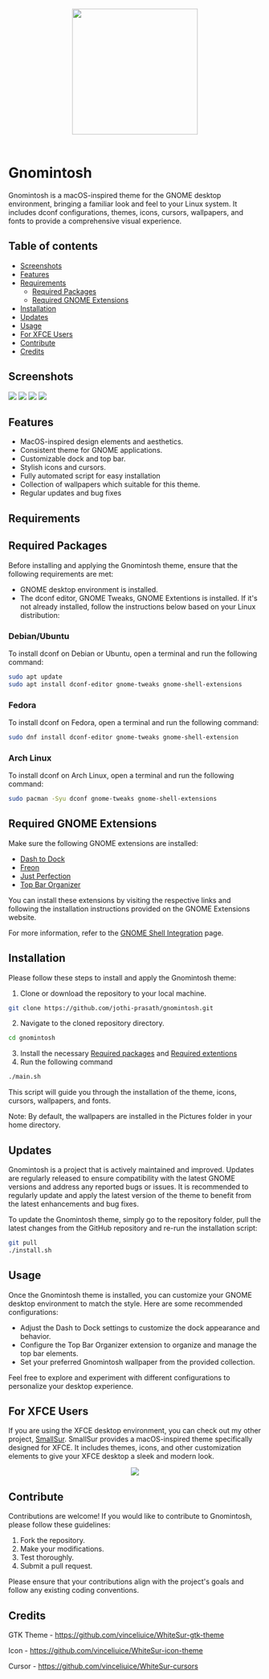 <div align="center">
<img src="./images/gnomintosh.png" hight="250px" width="250px" style="padding: 20px 20px;"></img>
</div>

# Gnomintosh
Gnomintosh is a macOS-inspired theme for the GNOME desktop environment, bringing a familiar look and feel to your Linux system. It includes dconf configurations, themes, icons, cursors, wallpapers, and fonts to provide a comprehensive visual experience.

## Table of contents
- [Screenshots](#screenshots)
- [Features](#features)
- [Requirements](#requirements)
  - [Required Packages](#required-packages)
  - [Required GNOME Extensions](#required-gnome-extensions)
- [Installation](#installation)
- [Updates](#updates)
- [Usage](#usage)
- [For XFCE Users](#for-xfce-users)
- [Contribute](#contribute)
- [Credits](#contribute)

## Screenshots
![](./images/1.png)
![](./images/2.png)
![](./images/3.png)
![](./images/4.png)

## Features

- MacOS-inspired design elements and aesthetics.
- Consistent theme for GNOME applications.
- Customizable dock and top bar.
- Stylish icons and cursors.
- Fully automated script for easy installation
- Collection of wallpapers which suitable for this theme.
- Regular updates and bug fixes

## Requirements
## Required Packages
Before installing and applying the Gnomintosh theme, ensure that the following requirements are met:

- GNOME desktop environment is installed.
- The dconf editor, GNOME Tweaks, GNOME Extentions is installed. If it's not already installed, follow the instructions below based on your Linux distribution:

### Debian/Ubuntu
To install dconf on Debian or Ubuntu, open a terminal and run the following command:
```bash
sudo apt update
sudo apt install dconf-editor gnome-tweaks gnome-shell-extensions
```
### Fedora
To install dconf on Fedora, open a terminal and run the following command:
```bash
sudo dnf install dconf-editor gnome-tweaks gnome-shell-extension
```

### Arch Linux
To install dconf on Arch Linux, open a terminal and run the following command:
```bash
sudo pacman -Syu dconf gnome-tweaks gnome-shell-extensions
```

## Required GNOME Extensions
Make sure the following GNOME extensions are installed:
- [Dash to Dock](https://extensions.gnome.org/extension/307/dash-to-dock/)
- [Freon](https://extensions.gnome.org/extension/841/freon/)
- [Just Perfection](https://extensions.gnome.org/extension/3843/just-perfection/)
- [Top Bar Organizer](https://extensions.gnome.org/extension/4356/top-bar-organizer/)

You can install these extensions by visiting the respective links and following the installation instructions provided on the GNOME Extensions website.

For more information, refer to the [GNOME Shell Integration](https://wiki.gnome.org/action/show/Projects/GnomeShellIntegration/Installation) page.

## Installation
Please follow these steps to install and apply the Gnomintosh theme:

1. Clone or download the repository to your local machine.
```bash
git clone https://github.com/jothi-prasath/gnomintosh.git
```
2. Navigate to the cloned repository directory.
```bash
cd gnomintosh
```
3. Install the necessary [Required packages](#required-packages) and [Required extentions](#required-gnome-extensions)
4. Run the following command
```bash
./main.sh
```
This script will guide you through the installation of the theme, icons, cursors, wallpapers, and fonts.

Note: By default, the wallpapers are installed in the Pictures folder in your home directory.

## Updates
Gnomintosh is a project that is actively maintained and improved. Updates are regularly released to ensure compatibility with the latest GNOME versions and address any reported bugs or issues. It is recommended to regularly update and apply the latest version of the theme to benefit from the latest enhancements and bug fixes.

To update the Gnomintosh theme, simply go to the repository folder, pull the latest changes from the GitHub repository and re-run the installation script:
```bash
git pull
./install.sh
```

## Usage
Once the Gnomintosh theme is installed, you can customize your GNOME desktop environment to match the style. Here are some recommended configurations:
- Adjust the Dash to Dock settings to customize the dock appearance and behavior.
- Configure the Top Bar Organizer extension to organize and manage the top bar elements.
- Set your preferred Gnomintosh wallpaper from the provided collection.

Feel free to explore and experiment with different configurations to personalize your desktop experience.

## For XFCE Users
If you are using the XFCE desktop environment, you can check out my other project, [SmallSur](https://github.com/jothi-prasath/SmallSur). SmallSur provides a macOS-inspired theme specifically designed for XFCE. It includes themes, icons, and other customization elements to give your XFCE desktop a sleek and modern look.

<p align="center"> <a href="https://github.com/jothi-prasath/SmallSur">
<img src="https://raw.githubusercontent.com/jothi-prasath/SmallSur/master/img/sample1.png"/>
</a> </p>

## Contribute
Contributions are welcome! If you would like to contribute to Gnomintosh, please follow these guidelines:

1. Fork the repository.
2. Make your modifications.
3. Test thoroughly.
4. Submit a pull request.

Please ensure that your contributions align with the project's goals and follow any existing coding conventions.

## Credits
GTK Theme - https://github.com/vinceliuice/WhiteSur-gtk-theme

Icon - https://github.com/vinceliuice/WhiteSur-icon-theme

Cursor - https://github.com/vinceliuice/WhiteSur-cursors
